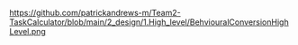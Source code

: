 https://github.com/patrickandrews-m/Team2-TaskCalculator/blob/main/2_design/1.High_level/BehviouralConversionHighLevel.png
